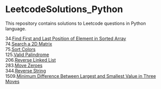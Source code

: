 # LeetcodeSolutions_Python
This repository contains solutions to Leetcode questions in Python language.

34.[Find First and Last Position of Element in Sorted Array](SearchingAndSorting/FindFirstandLastPositionofElementinSortedArray.py)<br>
74.[Search a 2D Matrix](Search_a_2D_matrix.py)<br>
75.[Sort Colors](SortColors.py)<br>
125.[Valid Palindrome](ValidPallindrome.py)<br>
206.[Reverse Linked List](LinkedList/ReverseLinkedList.py)<br>
283.[Move Zeroes](MoveZeroes.py)<br>
344.[Reverse String](ReverseString.py)<br>
1509.[Minimum Difference Between Largest and Smallest Value in Three Moves](MinimumDifferenceBetweenLargestandSmallestValueinThreeMoves.py)




